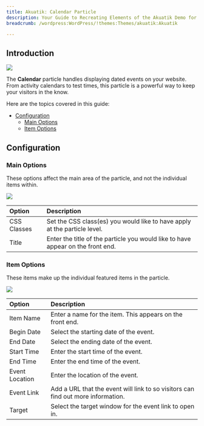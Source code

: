 ```yaml
---
title: Akuatik: Calendar Particle
description: Your Guide to Recreating Elements of the Akuatik Demo for WordPress
breadcrumb: /wordpress:WordPress/!themes:Themes/akuatik:Akuatik

---
```


## Introduction

![](assets/particle_calendar1.png)

The **Calendar** particle handles displaying dated events on your website. From activity calendars to test times, this particle is a powerful way to keep your visitors in the know.

Here are the topics covered in this guide:

* [Configuration](#configuration)
    - [Main Options](#main-options)
    - [Item Options](#item-options)

## Configuration

### Main Options 

These options affect the main area of the particle, and not the individual items within.

![](assets/particle_calendar2.png)

| Option      | Description                                                                     |
| :-----      | :-----                                                                          |
| CSS Classes | Set the CSS class(es) you would like to have apply at the particle level.       |
| Title       | Enter the title of the particle you would like to have appear on the front end. |

### Item Options

These items make up the individual featured items in the particle.

![](assets/particle_calendar3.png)

| Option         | Description                                                                      |
| :-----         | :-----                                                                           |
| Item Name      | Enter a name for the item. This appears on the front end.                        |
| Begin Date     | Select the starting date of the event.                                           |
| End Date       | Select the ending date of the event.                                             |
| Start Time     | Enter the start time of the event.                                               |
| End Time       | Enter the end time of the event.                                                 |
| Event Location | Enter the location of the event.                                                 |
| Event Link     | Add a URL that the event will link to so visitors can find out more information. |
| Target         | Select the target window for the event link to open in.                          |

